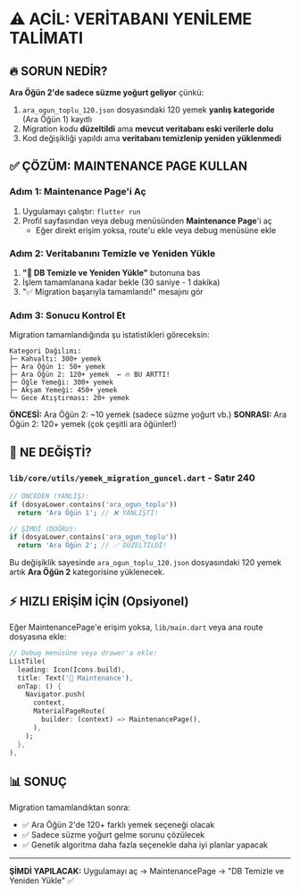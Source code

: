 # ⚠️ ACİL: VERİTABANI YENİLEME TALİMATI

## 🔥 SORUN NEDİR?

**Ara Öğün 2'de sadece süzme yoğurt geliyor** çünkü:

1. `ara_ogun_toplu_120.json` dosyasındaki 120 yemek **yanlış kategoride** (Ara Öğün 1) kayıtlı
2. Migration kodu **düzeltildi** ama **mevcut veritabanı eski verilerle dolu**
3. Kod değişikliği yapıldı ama **veritabanı temizlenip yeniden yüklenmedi**

## ✅ ÇÖZÜM: MAINTENANCE PAGE KULLAN

### Adım 1: Maintenance Page'i Aç
1. Uygulamayı çalıştır: `flutter run`
2. Profil sayfasından veya debug menüsünden **Maintenance Page**'i aç
   - Eğer direkt erişim yoksa, route'u ekle veya debug menüsüne ekle

### Adım 2: Veritabanını Temizle ve Yeniden Yükle
1. **"🔄 DB Temizle ve Yeniden Yükle"** butonuna bas
2. İşlem tamamlanana kadar bekle (30 saniye - 1 dakika)
3. "✅ Migration başarıyla tamamlandı!" mesajını gör

### Adım 3: Sonucu Kontrol Et
Migration tamamlandığında şu istatistikleri göreceksin:

```
Kategori Dağılımı:
├─ Kahvaltı: 300+ yemek
├─ Ara Öğün 1: 50+ yemek
├─ Ara Öğün 2: 120+ yemek  ← 🔥 BU ARTTI!
├─ Öğle Yemeği: 300+ yemek
├─ Akşam Yemeği: 450+ yemek
└─ Gece Atıştırması: 20+ yemek
```

**ÖNCESİ:** Ara Öğün 2: ~10 yemek (sadece süzme yoğurt vb.)
**SONRASI:** Ara Öğün 2: 120+ yemek (çok çeşitli ara öğünler!)

## 🔧 NE DEĞİŞTİ?

### `lib/core/utils/yemek_migration_guncel.dart` - Satır 240
```dart
// ÖNCEDEN (YANLIŞ):
if (dosyaLower.contains('ara_ogun_toplu'))
  return 'Ara Öğün 1'; // ❌ YANLIŞTI!

// ŞİMDİ (DOĞRU):
if (dosyaLower.contains('ara_ogun_toplu'))
  return 'Ara Öğün 2'; // ✅ DÜZELTİLDİ!
```

Bu değişiklik sayesinde `ara_ogun_toplu_120.json` dosyasındaki 120 yemek artık **Ara Öğün 2** kategorisine yüklenecek.

## ⚡ HIZLI ERİŞİM İÇİN (Opsiyonel)

Eğer MaintenancePage'e erişim yoksa, `lib/main.dart` veya ana route dosyasına ekle:

```dart
// Debug menüsüne veya drawer'a ekle:
ListTile(
  leading: Icon(Icons.build),
  title: Text('🔧 Maintenance'),
  onTap: () {
    Navigator.push(
      context,
      MaterialPageRoute(
        builder: (context) => MaintenancePage(),
      ),
    );
  },
),
```

## 📊 SONUÇ

Migration tamamlandıktan sonra:
- ✅ Ara Öğün 2'de 120+ farklı yemek seçeneği olacak
- ✅ Sadece süzme yoğurt gelme sorunu çözülecek
- ✅ Genetik algoritma daha fazla seçenekle daha iyi planlar yapacak

---

**ŞİMDİ YAPILACAK:** Uygulamayı aç → MaintenancePage → "DB Temizle ve Yeniden Yükle" ✅
